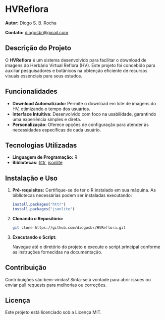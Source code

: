 # HVReflora

**Autor:** Diogo S. B. Rocha

**Contato:** [diogosbr@gmail.com](mailto:diogosbr@gmail.com)

## Descrição do Projeto

O **HVReflora** é um sistema desenvolvido para facilitar o download de imagens do Herbário Virtual Reflora (HV). Este projeto foi concebido para auxiliar pesquisadores e botânicos na obtenção eficiente de recursos visuais essenciais para seus estudos.

## Funcionalidades

- **Download Automatizado:** Permite o download em lote de imagens do HV, otimizando o tempo dos usuários.
- **Interface Intuitiva:** Desenvolvido com foco na usabilidade, garantindo uma experiência simples e direta.
- **Personalização:** Oferece opções de configuração para atender às necessidades específicas de cada usuário.

## Tecnologias Utilizadas

- **Linguagem de Programação:** R
- **Bibliotecas:** [httr](https://cran.r-project.org/web/packages/httr/index.html), [jsonlite](https://cran.r-project.org/web/packages/jsonlite/index.html)

## Instalação e Uso

1. **Pré-requisitos:** Certifique-se de ter o R instalado em sua máquina. As bibliotecas necessárias podem ser instaladas executando:

   ```R
   install.packages("httr")
   install.packages("jsonlite")
   ```

2. **Clonando o Repositório:**

   ```bash
   git clone https://github.com/diogosbr/HVReflora.git
   ```

3. **Executando o Script:**

   Navegue até o diretório do projeto e execute o script principal conforme as instruções fornecidas na documentação.

## Contribuição

Contribuições são bem-vindas! Sinta-se à vontade para abrir issues ou enviar pull requests para melhorias ou correções.

## Licença

Este projeto está licenciado sob a Licença MIT.
